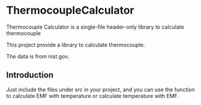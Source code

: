 # ThermocoupleCalculator

Thermocouple Calculator is a single-file header-only library to calculate thermocouple

This project provide a library to calculate thermocouple.

The data is from nist.gov.

## Introduction

Just include the files under src in your project, and you can use the function to calculate EMF with temperature or calculate temperature with EMF.

